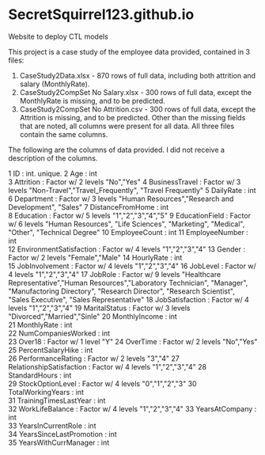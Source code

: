 # SecretSquirrel123.github.io
Website to deploy CTL models

This project is a case study of the employee data provided, contained in 3 files:
1) CaseStudy2Data.xlsx - 870 rows of full data, including both attrition and salary (MonthlyRate).
2) CaseStudy2CompSet No Salary.xlsx - 300 rows of full data, except the MonthlyRate is missing, and to be predicted.
3) CaseStudy2CompSet No Attrition.csv - 300 rows of full data, except the Attrition is missing, and to be predicted.
Other than the missing fields that are noted, all columns were present for all data. All three files contain the same columns.

The following are the columns of data provided. I did not receive a description of the columns. 

 1  ID                          : int. unique.
 2  Age                         : int  
 3  Attrition                   : Factor w/ 2 levels "No","Yes"
 4  BusinessTravel              : Factor w/ 3 levels "Non-Travel","Travel_Frequently", "Travel Frequently"
 5  DailyRate                   : int  
 6  Department                  : Factor w/ 3 levels "Human Resources","Research and Development", "Sales"
 7  DistanceFromHome            : int  
 8  Education                   : Factor w/ 5 levels "1","2","3","4","5"
 9  EducationField              : Factor w/ 6 levels "Human Resources", "Life Sciences", "Marketing", "Medical", "Other", "Technical Degree"
 10 EmployeeCount               : int 
 11 EmployeeNumber              : int  
 12 EnvironmentSatisfaction     : Factor w/ 4 levels "1","2","3","4"
 13 Gender                      : Factor w/ 2 levels "Female","Male"
 14 HourlyRate                  : int  
 15 JobInvolvement              : Factor w/ 4 levels "1","2","3","4"
 16 JobLevel                    : Factor w/ 4 levels "1","2","3","4"
 17 JobRole                     : Factor w/ 9 levels "Healthcare Representative","Human Resources","Laboratory Technician", "Manager", "Manufactoring Directory", "Research Director", "Research Scientist", "Sales Executive", "Sales Representative"
 18 JobSatisfaction             : Factor w/ 4 levels "1","2","3","4"
 19 MaritalStatus               : Factor w/ 3 levels "Divorced","Married","Sinle"
 20 MonthlyIncome               : int  
 21 MonthlyRate                 : int  
 22 NumCompaniesWorked          : int  
 23 Over18                      : Factor w/ 1 level "Y"
 24 OverTime                    : Factor w/ 2 levels "No","Yes"
 25 PercentSalaryHike           : int  
 26 PerformanceRating           : Factor w/ 2 levels "3","4"
 27 RelationshipSatisfaction    : Factor w/ 4 levels "1","2","3","4"
 28 StandardHours               : int  
 29 StockOptionLevel            : Factor w/ 4 levels "0","1","2","3"
 30 TotalWorkingYears           : int  
 31 TrainingTimesLastYear       : int  
 32 WorkLifeBalance             : Factor w/ 4 levels "1","2","3","4"
 33 YearsAtCompany              : int  
 33 YearsInCurrentRole          : int  
 34 YearsSinceLastPromotion     : int  
 35 YearsWithCurrManager        : int  
